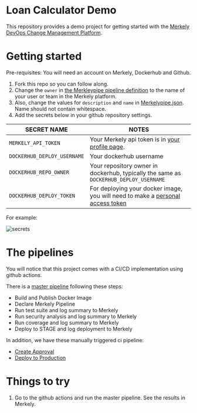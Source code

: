 # Loan Calculator Demo

This repository provides a demo project for getting started with the [Merkely DevOps Change Management Platform](https://app.compliancedb.com).

# Getting started

Pre-requisites: You will need an account on Merkely, Dockerhub and Github.

1. Fork this repo so you can follow along.
2. Change the `owner` in [the Merkleypipe pipeline definition](Merkelypipe.json#L3) to the name of your user or team in the Merkely platform.
3. Also, change the values for `description` and `name` in [Merkelypipe.json](Merkelypipe.json). Name should not contain whitespace.
4. Add the secrets below in your github repository settings.

| SECRET NAME | NOTES |
| ----------- | ----- |
| `MERKELY_API_TOKEN` | Your Merkely api token is in [your profile page](https://app.compliancedb.com/settings/profile). |
| `DOCKERHUB_DEPLOY_USERNAME` | Your dockerhub username |
| `DOCKERHUB_REPO_OWNER` | Your repository owner in dockerhub, typically the same as `DOCKERHUB_DEPLOY_USERNAME` |
| `DOCKERHUB_DEPLOY_TOKEN` | For deploying your docker image, you will need to make a [personal access token](https://docs.docker.com/docker-hub/access-tokens/) |


For example:

![secrets](images/secrets.png)


# The pipelines

You will notice that this project comes with a CI/CD implementation using github actions.

There is a [master pipeline](blob/master/.github/workflows/master_pipeline.yml) following these steps:

* Build and Publish Docker Image
* Declare Merkely Pipeline
* Run test suite and log summary to Merkely
* Run security analysis and log summary to Merkely
* Run coverage and log summary to Merkely
* Deploy to STAGE and log deployment to Merkely

In addition, we have these manually triggered ci pipeline:
* [Create Approval](blob/master/.github/workflows/create_approval.yml)
* [Deploy to Production](blob/master/.github/workflows/deploy_to_production.yml)


# Things to try

1. Go to the github actions and run the master pipeline.  See the results in Merkely.



